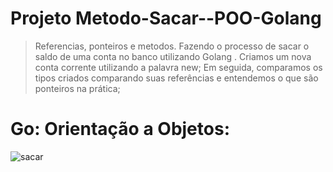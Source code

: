 # Projeto Metodo-Sacar--POO-Golang
> Referencias, ponteiros e metodos. Fazendo o processo de sacar o saldo de uma conta no banco utilizando Golang . Criamos um nova conta corrente utilizando a palavra new;  Em seguida, comparamos os tipos criados comparando suas referências e entendemos o que são ponteiros na prática; 

# Go: Orientação a Objetos:

![sacar](https://github.com/user-attachments/assets/79dc8132-12f5-4b9e-b436-fe9bb57fa528)
